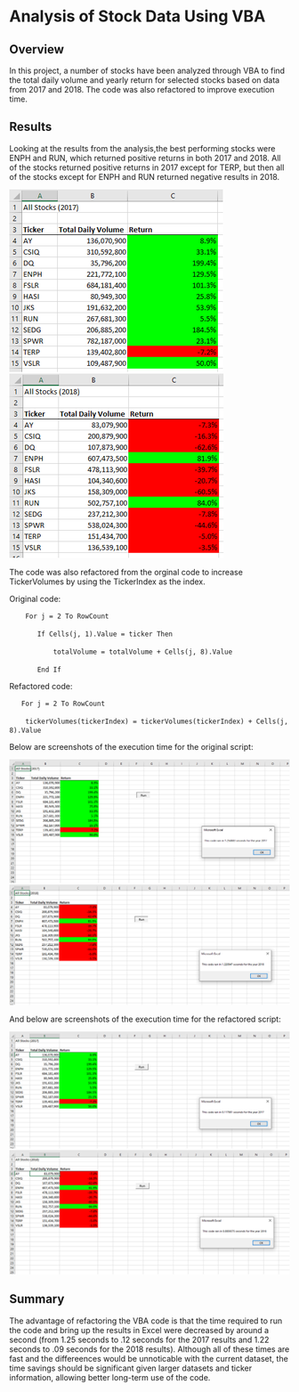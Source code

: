 # Analysis of Stock Data Using VBA

## Overview

In this project, a number of stocks have been analyzed through VBA to find the total daily volume and yearly return for selected stocks based on data from 2017 and 2018. The code was also refactored to improve execution time.

## Results

Looking at the results from the analysis,the best performing stocks were ENPH and RUN, which returned positive returns in both 2017 and 2018. All of the stocks returned positive returns in 2017 except for TERP, but then all of the stocks except for ENPH and RUN returned negative results in 2018.

![VBA_Challenge_2017.png](VBA_Challenge_2017.png)
![VBA_Challenge_2018.png](VBA_Challenge_2018.png)

The code was also refactored from the orginal code to increase TickerVolumes by using the TickerIndex as the index.

Original code:

		For j = 2 To RowCount

           If Cells(j, 1).Value = ticker Then

               totalVolume = totalVolume + Cells(j, 8).Value

           End If

Refactored code:

       For j = 2 To RowCount
        
        tickerVolumes(tickerIndex) = tickerVolumes(tickerIndex) + Cells(j, 8).Value


Below are screenshots of the execution time for the original script:

![VBA_Challenge_2017.png](VBA_Challenge_2017a.png)
![VBA_Challenge_2018.png](VBA_Challenge_2018a.png)


And below are screenshots of the execution time for the refactored script:

![VBA_Challenge_2017.png](VBA_Challenge_2017_r.png)
![VBA_Challenge_2018.png](VBA_Challenge_2018_r.png)


## Summary

The advantage of refactoring the VBA code is that the time required to run the code and bring up the results in Excel were decreased by around a second (from 1.25 seconds to .12 seconds for the 2017 results and 1.22 seconds to .09 seconds for the 2018 results). Although all of these times are fast and the differeences would be unnoticable with the current dataset, the time savings should be significant given larger datasets and ticker information, allowing better long-term use of the code.
